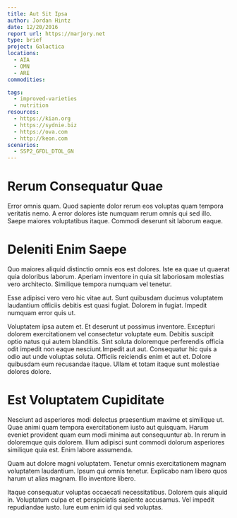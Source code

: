 ```yaml
---
title: Aut Sit Ipsa
author: Jordan Hintz
date: 12/20/2016
report url: https://marjory.net
type: brief
project: Galactica
locations:
  - AIA
  - OMN
  - ARE
commodities:

tags:
  - improved-varieties
  - nutrition
resources:
  - https://kian.org
  - https://sydnie.biz
  - https://ova.com
  - http://keon.com
scenarios:
  - SSP2_GFDL_DTOL_GN
---
```

# Rerum Consequatur Quae
Error omnis quam. Quod sapiente dolor rerum eos voluptas quam tempora veritatis nemo. A error dolores iste numquam rerum omnis qui sed illo. Saepe maiores voluptatibus itaque. Commodi deserunt sit laborum eaque.

# Deleniti Enim Saepe
Quo maiores aliquid distinctio omnis eos est dolores. Iste ea quae ut quaerat quia doloribus laborum. Aperiam inventore in quia sit laboriosam molestias vero architecto. Similique tempora numquam vel tenetur.
 Esse adipisci vero vero hic vitae aut. Sunt quibusdam ducimus voluptatem laudantium officiis debitis est quasi fugiat. Dolorem in fugiat. Impedit numquam error quis ut.
 Voluptatem ipsa autem et. Et deserunt ut possimus inventore. Excepturi dolorem exercitationem vel consectetur voluptate eum. Debitis suscipit optio natus qui autem blanditiis. Sint soluta doloremque perferendis officia odit impedit non eaque nesciunt.Impedit aut aut. Consequatur hic quis a odio aut unde voluptas soluta. Officiis reiciendis enim et aut et. Dolore quibusdam eum recusandae itaque. Ullam et totam itaque sunt molestiae dolores dolore.

# Est Voluptatem Cupiditate
Nesciunt ad asperiores modi delectus praesentium maxime et similique ut. Quae animi quam tempora exercitationem iusto aut quisquam. Harum eveniet provident quam eum modi minima aut consequuntur ab. In rerum in doloremque quis dolorem. Illum adipisci sunt commodi dolorum asperiores similique quia est. Enim labore assumenda.
 Quam aut dolore magni voluptatem. Tenetur omnis exercitationem magnam voluptatem laudantium. Ipsum qui omnis tenetur. Explicabo nam libero quos harum ut alias magnam. Illo inventore libero.
 Itaque consequatur voluptas occaecati necessitatibus. Dolorem quis aliquid in. Voluptatum culpa et et perspiciatis sapiente accusamus. Vel impedit repudiandae iusto. Iure eum enim id qui sed voluptas.
